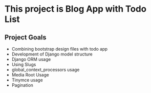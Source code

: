 # This project is Blog App with Todo List

## Project Goals
- Combining bootstrap design files with todo app
- Development of Django model structure
- Django ORM usage
- Using Slugs
- global_context_processors usage
- Media Root Usage
- Tinymce usage
- Pagination

